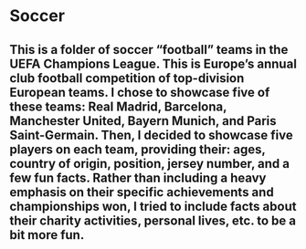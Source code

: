 # Soccer
## This is a folder of soccer “football” teams in the UEFA Champions League. This is Europe’s annual club football competition of top-division European teams. I chose to showcase five of these teams: Real Madrid, Barcelona, Manchester United, Bayern Munich, and Paris Saint-Germain. Then, I decided to showcase five players on each team, providing their: ages, country of origin, position, jersey number, and a few fun facts. Rather than including a heavy emphasis on their specific achievements and championships won, I tried to include facts about their charity activities, personal lives, etc. to be a bit more fun.
